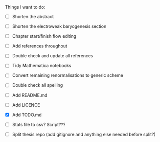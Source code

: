Things I want to do:

- [ ] Shorten the abstract

- [ ] Shorten the electroweak baryogenesis section

- [ ] Chapter start/finish flow editing

- [ ] Add references throughout

- [ ] Double check and update all references

- [ ] Tidy Mathematica notebooks

- [ ] Convert remaining renormalisations to generic scheme

- [ ] Double check all spelling

- [ ] Add README.md

- [ ] Add LICENCE

- [x] Add TODO.md

- [ ] Stats file to csv? Script???

- [ ] Split thesis repo (add gitignore and anything else needed before split?)
